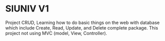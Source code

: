 # SIUNIV V1
Project CRUD, Learning how to do basic things on the web with database which include Create, Read, Update, and Delete complete package. This project not using MVC (model, View, Controller).
